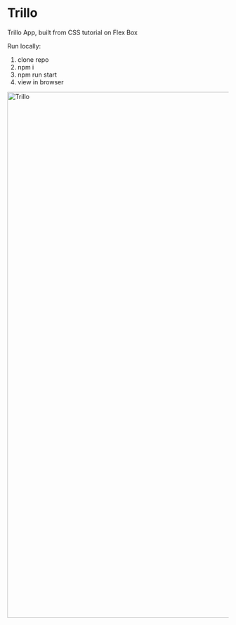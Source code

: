 # Trillo
Trillo App, built from CSS tutorial on Flex Box

Run locally: 

1. clone repo
2. npm i
3. npm run start
4. view in browser

<img width="1197" alt="Trillo" src="https://user-images.githubusercontent.com/6276422/197229087-2a4b2500-0a09-4dc8-bbf4-4849a73e809f.png">
